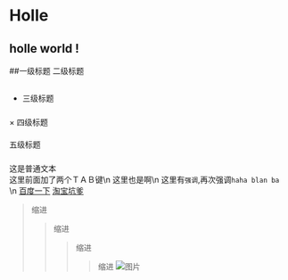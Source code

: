 Holle 
====
holle world ! 
----
##一级标题
二级标题
##
* 三级标题
###
× 四级标题
####
五级标题
#####
这是普通文本<br/>
这里前面加了两个ＴＡＢ键\n
这里也是啊\n
这里有`强调`,再次强调`haha blan ba `\n
[百度一下](https://www.baidu.com)
[淘宝坑爹](https://www.taobao.com "逃不出手心")
>缩进
>>缩进
>>>缩进
>>>>缩进
![图片](https://www.baidu.com/img/bdlogo.gif)

